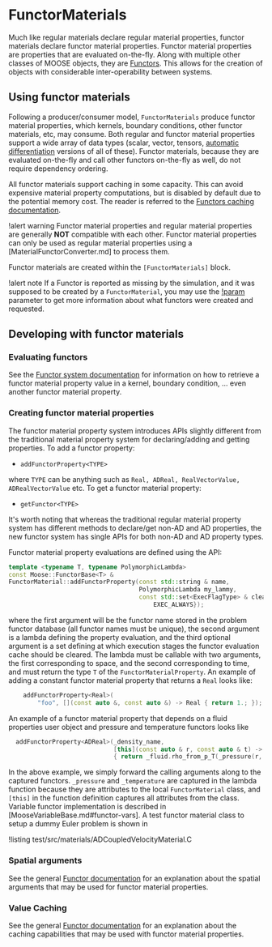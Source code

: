 # FunctorMaterials

Much like regular materials declare regular material properties, functor materials declare functor material properties.
Functor material properties are properties that are evaluated on-the-fly.
Along with multiple other classes of MOOSE objects, they are [Functors](syntax/Functors/index.md). This allows
for the creation of objects with considerable inter-operability between systems.

## Using functor materials

Following a producer/consumer model, `FunctorMaterials` produce functor material properties, which kernels, boundary conditions, other
functor materials, etc, may consume.
Both regular and functor material properties support a wide array of data types (scalar, vector, tensors,
[automatic differentiation](automatic_differentiation/index.md) versions of all of these). Functor materials, because they are evaluated on-the-fly
and call other functors on-the-fly as well, do not require dependency ordering.

All functor materials support caching in some capacity. This can avoid expensive material property computations, but is
disabled by default due to the potential memory cost. The reader is referred to the [Functors caching documentation](syntax/Functors/index.md#caching).

!alert warning
Functor material properties and regular material properties are generally **NOT** compatible with each other. Functor material properties can only be used as regular material properties using a
[MaterialFunctorConverter.md] to process them.

Functor materials are created within the `[FunctorMaterials]` block.

!alert note
If a Functor is reported as missing by the simulation, and it was supposed to be created by a `FunctorMaterial`,
you may use the [!param](/Debug/SetupDebugAction/show_functors) parameter to get more information about what functors were
created and requested.

## Developing with functor materials

### Evaluating functors

See the [Functor system documentation](syntax/Functors/index.md#using-functors) for information on
how to retrieve a functor material property value in a kernel, boundary condition, ... even another functor
material property.

### Creating functor material properties

The functor material property system introduces APIs slightly different from the traditional
material property system for declaring/adding and getting properties. To add a
functor property:

- `addFunctorProperty<TYPE>`

where `TYPE` can be anything such as `Real, ADReal, RealVectorValue, ADRealVectorValue`
etc. To get a functor material property:

- `getFunctor<TYPE>`

It's worth noting that whereas the traditional regular material property system
has different methods to declare/get non-AD and AD properties, the new functor
system has single APIs for both non-AD and AD property types.

Functor material property evaluations are defined using the API:

```c++
template <typename T, typename PolymorphicLambda>
const Moose::FunctorBase<T> &
FunctorMaterial::addFunctorProperty(const std::string & name,
                                    PolymorphicLambda my_lammy,
                                    const std::set<ExecFlagType> & clearance_schedule = {
                                        EXEC_ALWAYS});
```

where the first argument will be the functor name stored in the problem functor database (all functor names must be unique), the second argument is a lambda
defining the property evaluation, and the third optional argument is a set defining at which execution stages the functor evaluation cache should be cleared. The lambda must be callable with two arguments, the first
corresponding to space, and the second corresponding to time, and must return the type `T` of the
`FunctorMaterialProperty`. An example of adding a constant functor material property that returns
a `Real` looks like:

```c++
    addFunctorProperty<Real>(
        "foo", [](const auto &, const auto &) -> Real { return 1.; });
```

An example of a functor material property that depends on a fluid properties user object and pressure and temperature functors looks like

```c++
  addFunctorProperty<ADReal>(_density_name,
                             [this](const auto & r, const auto & t) -> ADReal
                             { return _fluid.rho_from_p_T(_pressure(r, t), _temperature(r, t)); });
```

In the above example, we simply forward the calling arguments along to the captured functors.
`_pressure` and `_temperature` are captured in the lambda function because they are attributes to the local
`FunctorMaterial` class, and `[this]` in the function definition captures all attributes from the class.
Variable functor implementation is described in [MooseVariableBase.md#functor-vars]. A test functor material
class to setup a dummy Euler problem is shown in

!listing test/src/materials/ADCoupledVelocityMaterial.C

### Spatial arguments

See the general [Functor documentation](syntax/Functors/index.md#spatial-overload) for an explanation about the spatial arguments that
may be used for functor material properties.

### Value Caching

See the general [Functor documentation](syntax/Functors/index.md#caching) for an explanation about the
caching capabilities that may be used with functor material properties.
